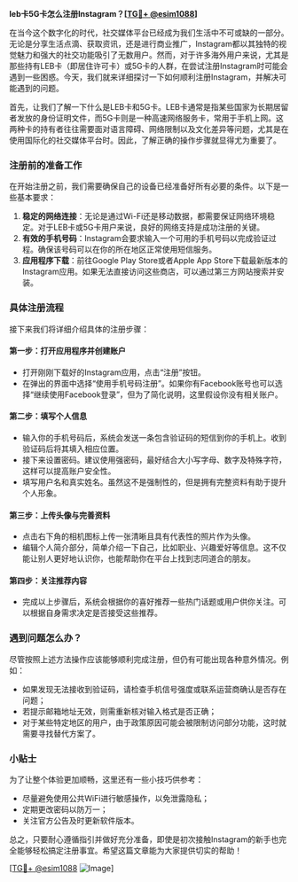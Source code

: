 **leb卡5G卡怎么注册Instagram？[[TG💪+ @esim1088](https://t.me/s/esim1088)]**

在当今这个数字化的时代，社交媒体平台已经成为我们生活中不可或缺的一部分。无论是分享生活点滴、获取资讯，还是进行商业推广，Instagram都以其独特的视觉魅力和强大的社交功能吸引了无数用户。然而，对于许多海外用户来说，尤其是那些持有LEB卡（即居住许可卡）或5G卡的人群，在尝试注册Instagram时可能会遇到一些困惑。今天，我们就来详细探讨一下如何顺利注册Instagram，并解决可能遇到的问题。

首先，让我们了解一下什么是LEB卡和5G卡。LEB卡通常是指某些国家为长期居留者发放的身份证明文件，而5G卡则是一种高速网络服务卡，常用于手机上网。这两种卡的持有者往往需要面对语言障碍、网络限制以及文化差异等问题，尤其是在使用国际化的社交媒体平台时。因此，了解正确的操作步骤就显得尤为重要了。

### 注册前的准备工作

在开始注册之前，我们需要确保自己的设备已经准备好所有必要的条件。以下是一些基本要求：

1. **稳定的网络连接**：无论是通过Wi-Fi还是移动数据，都需要保证网络环境稳定。对于LEB卡或5G卡用户来说，良好的网络支持是成功注册的关键。
2. **有效的手机号码**：Instagram会要求输入一个可用的手机号码以完成验证过程。确保该号码可以在你的所在地区正常使用短信服务。
3. **应用程序下载**：前往Google Play Store或者Apple App Store下载最新版本的Instagram应用。如果无法直接访问这些商店，可以通过第三方网站搜索并安装。

### 具体注册流程

接下来我们将详细介绍具体的注册步骤：

#### 第一步：打开应用程序并创建账户
- 打开刚刚下载好的Instagram应用，点击“注册”按钮。
- 在弹出的界面中选择“使用手机号码注册”。如果你有Facebook账号也可以选择“继续使用Facebook登录”，但为了简化说明，这里假设你没有相关账户。

#### 第二步：填写个人信息
- 输入你的手机号码后，系统会发送一条包含验证码的短信到你的手机上。收到验证码后将其填入相应位置。
- 接下来设置密码。建议使用强密码，最好结合大小写字母、数字及特殊字符，这样可以提高账户安全性。
- 填写用户名和真实姓名。虽然这不是强制性的，但是拥有完整资料有助于提升个人形象。

#### 第三步：上传头像与完善资料
- 点击右下角的相机图标上传一张清晰且具有代表性的照片作为头像。
- 编辑个人简介部分，简单介绍一下自己，比如职业、兴趣爱好等信息。这不仅能让别人更好地认识你，也能帮助你在平台上找到志同道合的朋友。

#### 第四步：关注推荐内容
- 完成以上步骤后，系统会根据你的喜好推荐一些热门话题或用户供你关注。可以根据自身需求决定是否接受这些推荐。

### 遇到问题怎么办？

尽管按照上述方法操作应该能够顺利完成注册，但仍有可能出现各种意外情况。例如：
- 如果发现无法接收到验证码，请检查手机信号强度或联系运营商确认是否存在问题；
- 若提示邮箱地址无效，则需重新核对输入格式是否正确；
- 对于某些特定地区的用户，由于政策原因可能会被限制访问部分功能，这时就需要寻找替代方案了。

### 小贴士

为了让整个体验更加顺畅，这里还有一些小技巧供参考：
- 尽量避免使用公共WiFi进行敏感操作，以免泄露隐私；
- 定期更改密码以防万一；
- 关注官方公告及时更新软件版本。

总之，只要耐心遵循指引并做好充分准备，即使是初次接触Instagram的新手也完全能够轻松搞定注册事宜。希望这篇文章能为大家提供切实的帮助！

[[TG💪+ @esim1088](https://t.me/s/esim1088) ![Image](https://i.postimg.cc/4NQfJmqS/Snipaste-2025-05-13-00-14-12.png)]